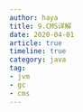 ```yaml
---
author: haya
title: 9.CMS详解
date: 2020-04-01
article: true
timeline: true
category: java
tag:
- jvm
- gc
- cms
---
```





